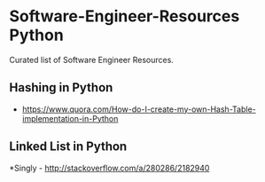 # Software-Engineer-Resources Python
Curated list of Software Engineer Resources. 

Hashing in Python
------------------
* https://www.quora.com/How-do-I-create-my-own-Hash-Table-implementation-in-Python

Linked List in Python
----------------------
*Singly - http://stackoverflow.com/a/280286/2182940
